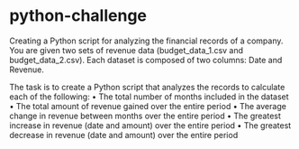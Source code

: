 # python-challenge

Creating a Python script for analyzing the financial records of a company. You are given two sets of revenue data (budget_data_1.csv and budget_data_2.csv). Each dataset is composed of two columns: Date and Revenue.

The task is to create a Python script that analyzes the records to calculate each of the following: 
•	The total number of months included in the dataset
•	The total amount of revenue gained over the entire period
•	The average change in revenue between months over the entire period 
•	The greatest increase in revenue (date and amount) over the entire period 
•	The greatest decrease in revenue (date and amount) over the entire period 
